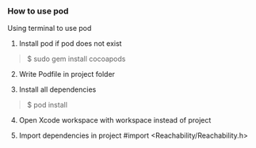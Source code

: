 ### How to use pod ###

Using terminal to use pod

1. Install pod if pod does not exist
  > $ sudo gem install cocoapods

2. Write Podfile in project folder

3. Install all dependencies
  > $ pod install

4. Open Xcode workspace with workspace instead of project

5. Import dependencies in project
  #import <Reachability/Reachability.h>
